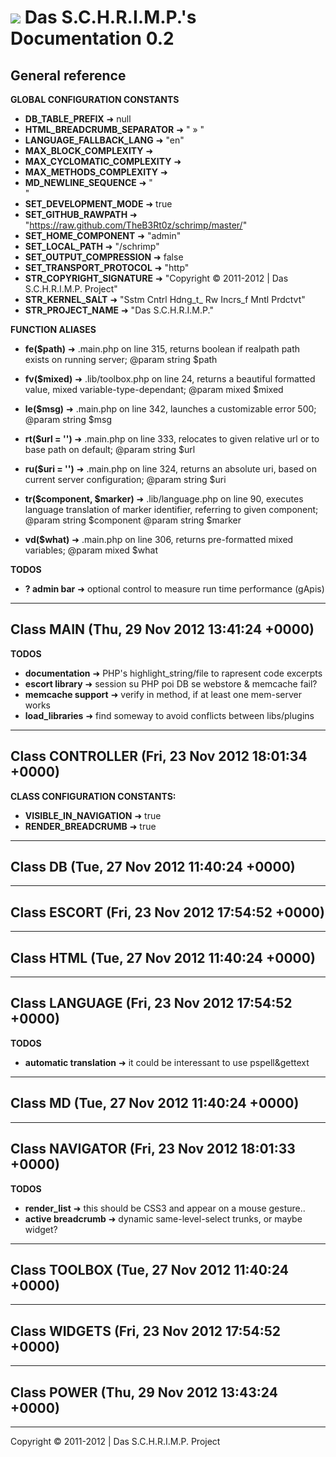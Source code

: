 ![](https://raw.github.com/TheB3Rt0z/schrimp/master/.inc/img/schrimp_favicon_md.ico "") Das S.C.H.R.I.M.P.'s Documentation 0.2  
==============================================================================================================================  
  
  
  
General reference  
-----------------  
  
  
**GLOBAL CONFIGURATION CONSTANTS**  
  
- **DB_TABLE_PREFIX** &#10140; null
- **HTML_BREADCRUMB_SEPARATOR** &#10140; " &raquo; "
- **LANGUAGE_FALLBACK_LANG** &#10140; "en"
- **MAX_BLOCK_COMPLEXITY** &#10140; 
- **MAX_CYCLOMATIC_COMPLEXITY** &#10140; 
- **MAX_METHODS_COMPLEXITY** &#10140; 
- **MD_NEWLINE_SEQUENCE** &#10140; "  
"
- **SET_DEVELOPMENT_MODE** &#10140; true
- **SET_GITHUB_RAWPATH** &#10140; "https://raw.github.com/TheB3Rt0z/schrimp/master/"
- **SET_HOME_COMPONENT** &#10140; "admin"
- **SET_LOCAL_PATH** &#10140; "/schrimp"
- **SET_OUTPUT_COMPRESSION** &#10140; false
- **SET_TRANSPORT_PROTOCOL** &#10140; "http"
- **STR_COPYRIGHT_SIGNATURE** &#10140; "Copyright © 2011-2012 | Das S.C.H.R.I.M.P. Project"
- **STR_KERNEL_SALT** &#10140; "Sstm Cntrl Hdng_t_ Rw Incrs_f Mntl Prdctvt"
- **STR_PROJECT_NAME** &#10140; "Das S.C.H.R.I.M.P."
  
**FUNCTION ALIASES**  
  
- **fe($path)** &#10140; .main.php on line 315,
  returns boolean if realpath path exists on running server;
  @param string $path

- **fv($mixed)** &#10140; .lib/toolbox.php on line 24,
  returns a beautiful formatted value, mixed variable-type-dependant;
  @param mixed $mixed

- **le($msg)** &#10140; .main.php on line 342,
  launches a customizable error 500;
  @param string $msg

- **rt($url = '')** &#10140; .main.php on line 333,
  relocates to given relative url or to base path on default;
  @param string $url

- **ru($uri = '')** &#10140; .main.php on line 324,
  returns an absolute uri, based on current server configuration;
  @param string $uri

- **tr($component, $marker)** &#10140; .lib/language.php on line 90,
  executes language translation of marker identifier, referring to given component;
  @param string $component
  @param string $marker

- **vd($what)** &#10140; .main.php on line 306,
  returns pre-formatted mixed variables;
  @param mixed $what

  
**TODOS**  
  
- **? admin bar** &#10140; optional control to measure run time performance (gApis)
  
  
***  
  
Class MAIN (Thu, 29 Nov 2012 13:41:24 +0000)  
--------------------------------------------  
  
  
**TODOS**  
  
- **documentation** &#10140; PHP's highlight_string/file to rapresent code excerpts
- **escort library** &#10140; session su PHP poi DB se webstore & memcache fail?
- **memcache support** &#10140; verify in method, if at least one mem-server works
- **load_libraries** &#10140; find someway to avoid conflicts between libs/plugins
  
***  
  
Class CONTROLLER (Fri, 23 Nov 2012 18:01:34 +0000)  
--------------------------------------------------  
  
  
**CLASS CONFIGURATION CONSTANTS:**  
  
- **VISIBLE_IN_NAVIGATION** &#10140; true
- **RENDER_BREADCRUMB** &#10140; true
  
***  
  
Class DB (Tue, 27 Nov 2012 11:40:24 +0000)  
------------------------------------------  
  
  
  
***  
  
Class ESCORT (Fri, 23 Nov 2012 17:54:52 +0000)  
----------------------------------------------  
  
  
  
***  
  
Class HTML (Tue, 27 Nov 2012 11:40:24 +0000)  
--------------------------------------------  
  
  
  
***  
  
Class LANGUAGE (Fri, 23 Nov 2012 17:54:52 +0000)  
------------------------------------------------  
  
  
**TODOS**  
  
- **automatic translation** &#10140; it could be interessant to use pspell&gettext
  
***  
  
Class MD (Tue, 27 Nov 2012 11:40:24 +0000)  
------------------------------------------  
  
  
  
***  
  
Class NAVIGATOR (Fri, 23 Nov 2012 18:01:33 +0000)  
-------------------------------------------------  
  
  
**TODOS**  
  
- **render_list** &#10140; this should be CSS3 and appear on a mouse gesture..
- **active breadcrumb** &#10140; dynamic same-level-select trunks, or maybe widget?
  
***  
  
Class TOOLBOX (Tue, 27 Nov 2012 11:40:24 +0000)  
-----------------------------------------------  
  
  
  
***  
  
Class WIDGETS (Fri, 23 Nov 2012 17:54:52 +0000)  
-----------------------------------------------  
  
  
  
***  
  
Class POWER (Thu, 29 Nov 2012 13:43:24 +0000)  
---------------------------------------------  
  
  
  
***  
  




Copyright © 2011-2012 | Das S.C.H.R.I.M.P. Project  
